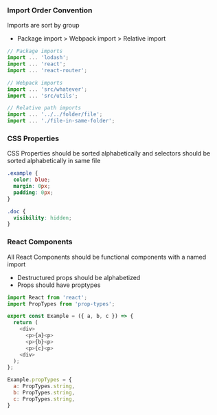 ### Import Order Convention

Imports are sort by group

- Package import > Webpack import > Relative import

```js
// Package imports
import ... 'lodash';
import ... 'react';
import ... 'react-router';

// Webpack imports
import ... 'src/whatever';
import ... 'src/utils';

// Relative path imports
import ... '../../folder/file';
import ... './file-in-same-folder';
```

### CSS Properties

CSS Properties should be sorted alphabetically and selectors should be sorted alphabetically in same file

```css
.example {
  color: blue;
  margin: 0px;
  padding: 0px;
}

.doc {
  visibility: hidden;
}
```

### React Components

All React Components should be functional components with a named import

- Destructured props should be alphabetized
- Props should have proptypes

```js
import React from 'react';
import PropTypes from 'prop-types';

export const Example = ({ a, b, c }) => {
  return (
    <div>
      <p>{a}<p>
      <p>{b}<p>
      <p>{c}<p>
    <div>
  );
};

Example.propTypes = {
  a: PropTypes.string,
  b: PropTypes.string,
  c: PropTypes.string,
}
```
